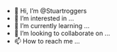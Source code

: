 - 👋 Hi, I’m @Stuartroggers
- 👀 I’m interested in ...
- 🌱 I’m currently learning ...
- 💞️ I’m looking to collaborate on ...
- 📫 How to reach me ...

<!---
Stuartroggers/Stuartroggers is a ✨ special ✨ repository because its `README.md` (this file) appears on your GitHub profile.
You can click the Preview link to take a look at your changes.
--->
